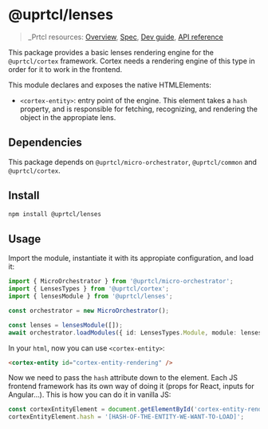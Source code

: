 # @uprtcl/lenses

> \_Prtcl resources: [Overview](https://github.com/uprtcl/spec/wiki), [Spec](https://github.com/uprtcl/spec), [Dev guide](https://github.com/uprtcl/js-uprtcl/wiki), [API reference](https://uprtcl.github.io/js-uprtcl/)

This package provides a basic lenses rendering engine for the `@uprtcl/cortex` framework. Cortex needs a rendering engine of this type in order for it to work in the frontend.


This module declares and exposes the native HTMLElements: 

- `<cortex-entity>`: entry point of the engine. This element takes a `hash` property, and is responsible for fetching, recognizing, and rendering the object in the appropiate lens.

## Dependencies

This package depends on `@uprtcl/micro-orchestrator`, `@uprtcl/common` and `@uprtcl/cortex`.

## Install

```bash
npm install @uprtcl/lenses
```

## Usage

Import the module, instantiate it with its appropiate configuration, and load it:

```ts
import { MicroOrchestrator } from '@uprtcl/micro-orchestrator';
import { LensesTypes } from '@uprtcl/cortex';
import { lensesModule } from '@uprtcl/lenses';

const orchestrator = new MicroOrchestrator();

const lenses = lensesModule([]);
await orchestrator.loadModules({ id: LensesTypes.Module, module: lenses });
```

In your `html`, now you can use `<cortex-entity>`:

```html
<cortex-entity id="cortex-entity-rendering" />
```

Now we need to pass the `hash` attribute down to the element. Each JS frontend framework has its own way of doing it (props for React, inputs for Angular...). This is how you can do it in vanilla JS:

```js
const cortexEntityElement = document.getElementById('cortex-entity-rendering');
cortexEntityElement.hash = '[HASH-OF-THE-ENTITY-WE-WANT-TO-LOAD]';
```
